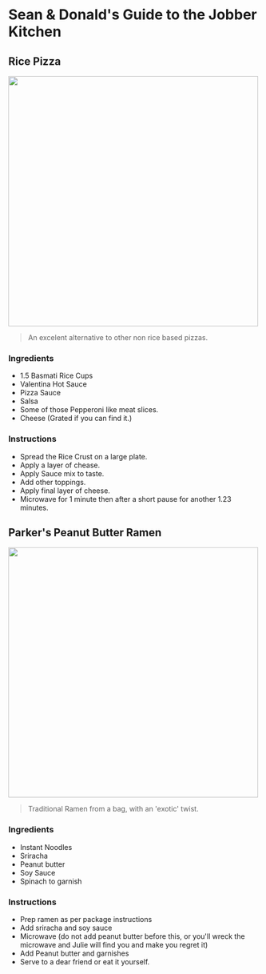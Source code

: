 # Sean & Donald's Guide to the Jobber Kitchen

## Rice Pizza

<img src="http://d.pr/i/X9U6.jpg" width="500">

> An excelent alternative to other non rice based pizzas.

### Ingredients

- 1.5 Basmati Rice Cups
- Valentina Hot Sauce
- Pizza Sauce
- Salsa
- Some of those Pepperoni like meat slices.
- Cheese (Grated if you can find it.)

### Instructions

- Spread the Rice Crust on a large plate.
- Apply a layer of chease.
- Apply Sauce mix to taste.
- Add other toppings.
- Apply final layer of cheese.
- Microwave for 1 minute then after a short pause for another 1.23 minutes.

## Parker's Peanut Butter Ramen

<img src="https://d1zjcuqflbd5k.cloudfront.net/files/acc_551327/hydz?response-content-disposition=inline;%20filename=Upload%202017-03-30%20at%2019%3A27%3A38.310Z.png&Expires=1490902365&Signature=CLZ8a48JcgmCP3DoYMwp5jKy0jqEXlDlzbc-myJLWeKHRhgjnIw1PeO2nKQ4YnyDyH6XqJmX-OmUY2xl2gv8sXmz9iwY--zy4ir-2F0x3n5g-5BQuY5ZJNEbQKc6KM2m7bNJc1l4Ah4VcysUpC6s9AVX6bPiNzkkBNbJmRpBvHY_&Key-Pair-Id=APKAJTEIOJM3LSMN33SA" width="500">


> Traditional Ramen from a bag, with an 'exotic' twist.

### Ingredients

- Instant Noodles
- Sriracha
- Peanut butter
- Soy Sauce
- Spinach to garnish

### Instructions

- Prep ramen as per package instructions
- Add sriracha and soy sauce
- Microwave (do not add peanut butter before this, or you'll wreck the microwave and Julie will find you and make you regret it)
- Add Peanut butter and garnishes
- Serve to a dear friend or eat it yourself.
